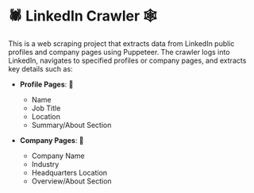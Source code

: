 # 🕷 LinkedIn Crawler 🕸

This is a web scraping project that extracts data from LinkedIn public profiles and company pages using Puppeteer. The crawler logs into LinkedIn, navigates to specified profiles or company pages, and extracts key details such as:
- **Profile Pages**: 📄
  - Name
  - Job Title
  - Location
  - Summary/About Section

- **Company Pages**: 🏢
  - Company Name
  - Industry
  - Headquarters Location
  - Overview/About Section
